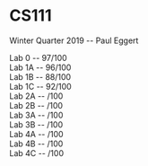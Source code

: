 # CS111
Winter Quarter 2019 -- Paul Eggert 

Lab 0 --   97/100 \
Lab 1A --  96/100 \
Lab 1B --  88/100 \
Lab 1C --  92/100 \
Lab 2A --  /100 \
Lab 2B --  /100 \
Lab 3A --  /100 \
Lab 3B --  /100 \
Lab 4A --  /100 \
Lab 4B --  /100 \
Lab 4C --  /100
